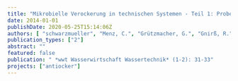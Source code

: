 ```yaml
---
title: "Mikrobielle Verockerung in technischen Systemen - Teil 1: Probenahme aus dem Filterbereich eines Trinkwasserbrunnens mit neuartigem Unterwasserkamera- und Probenahme-System"
date: 2014-01-01
publishDate: 2020-05-25T15:14:06Z
authors: [ "schwarzmueller", "Menz, C.", "Grützmacher, G.", "Gnirß, R.", "Jordan, V.", "Szewzyk, U.", "Braun, B.", "Schröder, J.", "Macheleidt, W.", "Grischek, T." ]
publication_types: ["2"]
abstract: ""
featured: false
publication: " *wwt Wasserwirtschaft Wassertechnik* (1-2): 31-33"
projects: ["antiocker"]
---
```


